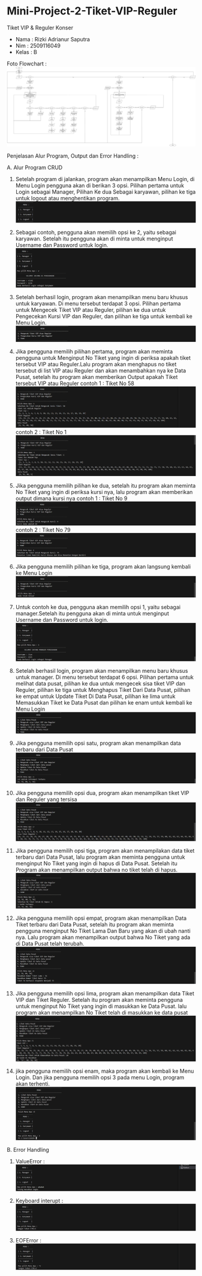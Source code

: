 # Mini-Project-2-Tiket-VIP-Reguler
Tiket VIP & Reguler Konser

- Nama  : Rizki Adrianur Saputra
- Nim   : 2509116049
- Kelas : B

Foto Flowchart :
![img alt](https://github.com/rizkiadrianurs/Mini-Project-2-Tiket-VIP-Reguler/blob/2b6a0a2099cd5cae24cd4361ab1ba0220a3a6555/Flowchat%20MnPro%202%20Rizki.jpg)

Penjelasan Alur Program, Output dan Error Handling :

A. Alur Program CRUD

1. Setelah program di jalankan, program akan menampilkan Menu Login, di Menu Login pengguna akan di berikan 3 opsi. Pilihan pertama untuk Login sebagai Manager, Pilihan Ke dua Sebagai karyawan, pilihan ke tiga untuk logout atau menghentikan program.
![img alt](https://github.com/rizkiadrianurs/Mini-Project-2-Tiket-VIP-Reguler/blob/2b6a0a2099cd5cae24cd4361ab1ba0220a3a6555/Screenshot%202025-09-28%20201148.png)

2. Sebagai contoh, pengguna akan memilih opsi ke 2, yaitu sebagai karyawan. Setelah itu pengguna akan di minta untuk menginput Username dan Password untuk login.
![img alt](https://github.com/rizkiadrianurs/Mini-Project-2-Tiket-VIP-Reguler/blob/2b6a0a2099cd5cae24cd4361ab1ba0220a3a6555/Screenshot%202025-09-28%20201217.png)

3. Setelah berhasil login, program akan menampilkan menu baru khusus untuk karyawan. Di menu tersebut terdapat 3 opsi. Pilihan pertama untuk Mengecek Tiket VIP atau Reguler, pilihan ke dua untuk Pengecekan Kursi VIP dan Reguler, dan pilihan ke tiga untuk kembali ke Menu Login.
![img alt](https://github.com/rizkiadrianurs/Mini-Project-2-Tiket-VIP-Reguler/blob/75f5959e77562eb134d017210f6ee9758d408c05/Screenshot%202025-09-28%20201421.png)

4. Jika pengguna memilih pilihan pertama, program akan meminta pengguna untuk Menginput No Tiket yang ingin di periksa apakah tiket tersebut VIP atau Reguler.Lalu program akan menghapus no tiket tersebut di list VIP atau Reguler dan akan menambahkan nya ke Data Pusat, setelah itu program akan memberikan Output apakah Tiket tersebut VIP atau Reguler
contoh 1 : Tiket No 58
![img alt](https://github.com/rizkiadrianurs/Mini-Project-2-Tiket-VIP-Reguler/blob/3ab906f90a0ced95c1d7ba3709fe06ced631c265/Screenshot%202025-09-28%20220539.png)
contoh 2 : Tiket No 1
![img alt](https://github.com/rizkiadrianurs/Mini-Project-2-Tiket-VIP-Reguler/blob/2b6a0a2099cd5cae24cd4361ab1ba0220a3a6555/Screenshot%202025-09-28%20201304.png)
 
5. Jika pengguna memilih pilihan ke dua, setelah itu program akan meminta No Tiket yang ingin di periksa kursi nya, lalu program akan memberikan output dimana kursi nya
contoh 1 : Tiket No 9
![img alt](https://github.com/rizkiadrianurs/Mini-Project-2-Tiket-VIP-Reguler/blob/2b6a0a2099cd5cae24cd4361ab1ba0220a3a6555/Screenshot%202025-09-28%20201529.png
)
contoh 2 : Tiket No 79
![img alt](https://github.com/rizkiadrianurs/Mini-Project-2-Tiket-VIP-Reguler/blob/0baad1fcb65a332bd82c01f7c031cb29ef4dd4e1/Screenshot%202025-09-28%20201555.png)

7. Jika pengguna memilih pilihan ke tiga, program akan langsung kembali ke Menu Login
![img alt](https://github.com/rizkiadrianurs/Mini-Project-2-Tiket-VIP-Reguler/blob/e3b83fdbe17e2027824fd69323be980c93475baf/Screenshot%202025-09-28%20201615.png)

8. Untuk contoh ke dua, pengguna akan memilih opsi 1, yaitu sebagai manager.Setelah itu pengguna akan di minta untuk menginput Username dan Password untuk login.
![img alt](https://github.com/rizkiadrianurs/Mini-Project-2-Tiket-VIP-Reguler/blob/e3b83fdbe17e2027824fd69323be980c93475baf/Screenshot%202025-09-28%20201642.png)

9. Setelah berhasil login, program akan menampilkan menu baru khusus untuk manager. Di menu tersebut terdapat 6 opsi. Pilihan pertama untuk melihat data pusat, pilihan ke dua untuk mengecek sisa tiket VIP dan Reguler, pilihan ke tiga untuk Menghapus Tiket Dari Data Pusat, pilihan ke empat untuk Update Tiket Di Data Pusat, pilihan ke lima untuk Memasukkan Tiket ke Data Pusat dan pilihan ke enam untuk kembali ke Menu Login
![img alt](https://github.com/rizkiadrianurs/Mini-Project-2-Tiket-VIP-Reguler/blob/72f69647600b0d4df70b3320e5aca966e05866c1/Screenshot%202025-09-28%20201702.png)

10. Jika pengguna memilih opsi satu, program akan menampilkan data terbaru dari Data Pusat
![img alt](https://github.com/rizkiadrianurs/Mini-Project-2-Tiket-VIP-Reguler/blob/72f69647600b0d4df70b3320e5aca966e05866c1/Screenshot%202025-09-28%20201714.png)

11. Jika pengguna memilih opsi dua, program akan menampilkan tiket VIP dan Reguler yang tersisa
![img alt](https://github.com/rizkiadrianurs/Mini-Project-2-Tiket-VIP-Reguler/blob/72f69647600b0d4df70b3320e5aca966e05866c1/Screenshot%202025-09-28%20201750.png)

12. Jika pengguna memilih opsi tiga, program akan menampilakan data tiket terbaru dari Data Pusat, lalu program akan meminta pengguna untuk menginput No Tiket yang ingin di hapus di Data Pusat. Setelah itu Program akan menampilkan output bahwa no tiket telah di hapus.
![img alt](https://github.com/rizkiadrianurs/Mini-Project-2-Tiket-VIP-Reguler/blob/72f69647600b0d4df70b3320e5aca966e05866c1/Screenshot%202025-09-28%20201843.png)

13. Jika pengguna memilih opsi empat, program akan menampilkan Data Tiket terbaru dari Data Pusat, setelah itu program akan meminta pengguna menginput No Tiket Lama Dan Baru yang akan di ubah nanti nya. Lalu program akan menampilkan output bahwa No Tiket yang ada di Data Pusat telah terubah.
![img alt](https://github.com/rizkiadrianurs/Mini-Project-2-Tiket-VIP-Reguler/blob/72f69647600b0d4df70b3320e5aca966e05866c1/Screenshot%202025-09-28%20201928.png)

14. Jika pengguna memilih opsi lima, program akan menampilkan data Tiket VIP dan Tiket Reguler. Setelah itu program akan meminta pengguna untuk menginput No Tiket yang ingin di masukkan ke Data Pusat. lalu program akan menampilkan No Tiket telah di masukkan ke data pusat
![img ilt](https://github.com/rizkiadrianurs/Mini-Project-2-Tiket-VIP-Reguler/blob/72f69647600b0d4df70b3320e5aca966e05866c1/Screenshot%202025-09-28%20202002.png)

15. jika pengguna memilih opsi enam, maka program akan kembali ke Menu Login. Dan jika pengguna memilih opsi 3 pada menu Login, program akan terhenti.
![img ilt](https://github.com/rizkiadrianurs/Mini-Project-2-Tiket-VIP-Reguler/blob/72f69647600b0d4df70b3320e5aca966e05866c1/Screenshot%202025-09-28%20202019.png)

B. Error Handling 
1. ValueError :
![img ilt](https://github.com/rizkiadrianurs/Mini-Project-2-Tiket-VIP-Reguler/blob/0e94d541437041e3c3b51a8387fe45edb2ab80a3/Screenshot%202025-09-28%20223814.png)

2. Keyboard interupt :
![img ilt](https://github.com/rizkiadrianurs/Mini-Project-2-Tiket-VIP-Reguler/blob/0e94d541437041e3c3b51a8387fe45edb2ab80a3/Screenshot%202025-09-28%20223828.png)

3. EOFError :
![img ilt](https://github.com/rizkiadrianurs/Mini-Project-2-Tiket-VIP-Reguler/blob/0e94d541437041e3c3b51a8387fe45edb2ab80a3/Screenshot%202025-09-28%20223925.png)

